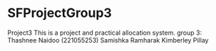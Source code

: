 # SFProjectGroup3
Project3 This is a project and practical allocation system. group 3: Thashnee Naidoo (221055253) Samishka Ramharak Kimberley Pillay

